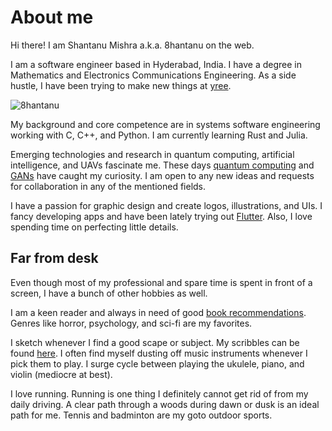 # About me

Hi there! I am Shantanu Mishra a.k.a. 8hantanu on the web.

I am a software engineer based in Hyderabad, India. I have a degree in Mathematics and Electronics Communications Engineering. As a side hustle, I have been trying to make new things at [yree](https://yree.io/).

![8hantanu](https://8hantanu.me/assets/images/logo.jpg)

My background and core competence are in systems software engineering working with C, C++, and Python. I am currently learning Rust and Julia.

Emerging technologies and research in quantum computing, artificial intelligence, and UAVs fascinate me. These days [quantum computing](https://8hantanu.me/tags/#quantum) and [GANs](https://8hantanu.me/tags/#gan) have caught my curiosity. I am open to any new ideas and requests for collaboration in any of the mentioned fields.

I have a passion for graphic design and create logos, illustrations, and UIs. I fancy developing apps and have been lately trying out [Flutter](https://8hantanu.me/(/tags/#flutter)). Also, I love spending time on perfecting little details.

## Far from desk

Even though most of my professional and spare time is spent in front of a screen, I have a bunch of other hobbies as well.

I am a keen reader and always in need of good [book recommendations](https://www.goodreads.com/8hantanu). Genres like horror, psychology, and sci-fi are my favorites.

I sketch whenever I find a good scape or subject. My scribbles can be found [here](https://8hantanu.me/art-cart). I often find myself dusting off music instruments whenever I pick them to play. I surge cycle between playing the ukulele, piano, and violin (mediocre at best).

I love running. Running is one thing I definitely cannot get rid of from my daily driving. A clear path through a woods during dawn or dusk is an ideal path for me. Tennis and badminton are my goto outdoor sports.



